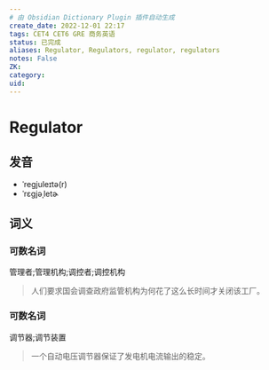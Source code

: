 ```yaml
---
# 由 Obsidian Dictionary Plugin 插件自动生成
create_date: 2022-12-01 22:17
tags: CET4 CET6 GRE 商务英语
status: 已完成 
aliases: Regulator, Regulators, regulator, regulators
notes: False
ZK: 
category: 
uid: 
---
```


# Regulator

## 发音

- ˈregjuleɪtə(r)
- ˈrɛɡjəˌletɚ

## 词义

### 可数名词

管理者;管理机构;调控者;调控机构

> 人们要求国会调查政府监管机构为何花了这么长时间才关闭该工厂。

### 可数名词

调节器;调节装置

> 一个自动电压调节器保证了发电机电流输出的稳定。



